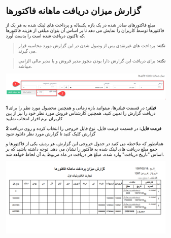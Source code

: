 # گزارش میزان دریافت ماهانه فاکتورها

مبلغ فاکتورهای صادر شده در یک بازه یکساله و پرداخت های لینک شده به هر یک از فاکتورها توسط کاربران را نمایش می دهد تا بر اساس آن بتوان مبلغی از هزینه فاکتورها که تاکنون دریافت شده است را بدست آورد.

> **نکته:** پرداخت های غیرنقدی پس از وصول شدن در این گزارش مورد محاسبه قرار می گیرند.

> **نکته:** برای دریافت این گزارش دارا بودن مجوز مدیر فروش  و یا مدیر مالی  الزامی میباشد.

![](daryaftMahane.png)

**1  فیلتر:** در قسمت فیلترها، میتوانید بازه زمانی و همچنین محصول مورد نظر را برای دریافت گزارش را تعیین کنید، همچنین کارشناس فروش مورد نظر خود را نیز از بین کاربران نرم افزار انتخاب نمایید

**2  فرمت فایل:** در قسمت فرمت فایل، نوع فایل خروجی را انتخاب کرده و روی دریافت گزارش کلیک کنید تا گزارش مورد نظر دانلود شود

همانطور که ملاحظه می کنید در جدول خروجی این گزارش، هر ردیف یکی از فاکتورها و جمع مبلغ دریافت های لینک شده به فاکتور را نشان می دهد. توجه داشته باشید که بر اساس "تاریخ دریافت" وارد شده، مبلغ هر دریافت در ماه مربوط به آن لحاظ خواهد شد.

![](MohasebeyePorsant12.png)
